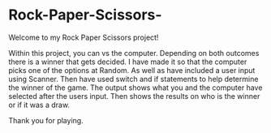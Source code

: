 # Rock-Paper-Scissors-

Welcome to my Rock Paper Scissors project!

Within this project, you can vs the computer. 
Depending on both outcomes there is a winner that gets decided. 
I have made it so that the computer picks one of the options at Random. 
As well as have included a user input using Scanner. 
Then have used switch and if statements to help determine the winner of the game.
The output shows what you and the computer have selected after the users input. 
Then shows the results on who is the winner or if it was a draw. 

Thank you for playing. 
